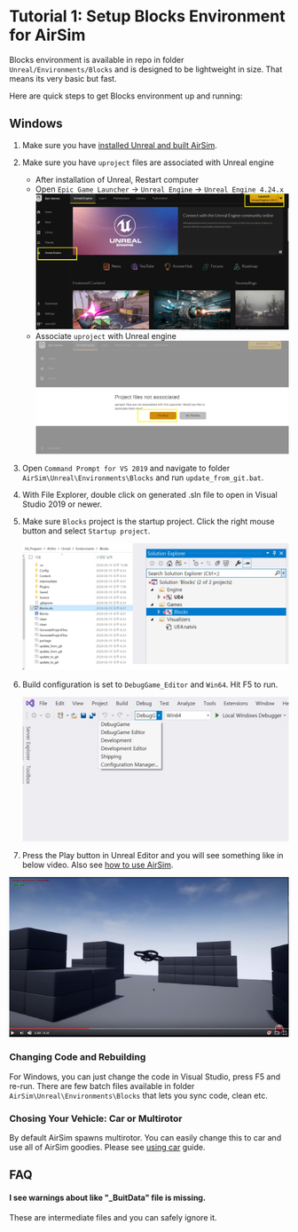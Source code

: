 
# Tutorial 1: Setup Blocks Environment for AirSim

Blocks environment is available in repo in folder `Unreal/Environments/Blocks` and is designed to be lightweight in size. That means its very basic but fast.

Here are quick steps to get Blocks environment up and running:

## Windows

1. Make sure you have [installed Unreal and built AirSim](..\setup\build-on-windows.md).
2. Make sure you have `uproject` files are associated with Unreal engine
   * After installation of Unreal, Restart computer
   * Open `Epic Game Launcher` -> `Unreal Engine` -> `Unreal Engine 4.24.x`
    ![epic1](epic1.jpg)
   * Associate `uproject` with Unreal engine
    ![epic1](epic2.jpg)

3. Open `Command Prompt for VS 2019` and navigate to folder `AirSim\Unreal\Environments\Blocks` and run `update_from_git.bat`.
4. With File Explorer,  double click on generated .sln file to open in Visual Studio 2019 or newer.
5. Make sure `Blocks` project is the startup project. Click the right mouse button and select `Startup project`. 

    ![block1](block1.jpg)

7. Build configuration is set to `DebugGame_Editor` and `Win64`. Hit F5 to run.

    ![block2](block2.jpg)

8. Press the Play button in Unreal Editor and you will see something like in below video. Also see [how to use AirSim](https://github.com/Microsoft/AirSim/#how-to-use-it).

[![Blocks Demo Video](images/blocks_video.png)](https://www.youtube.com/watch?v=-r_QGaxMT4A)

### Changing Code and Rebuilding
For Windows, you can just change the code in Visual Studio, press F5 and re-run. There are few batch files available in folder `AirSim\Unreal\Environments\Blocks` that lets you sync code, clean etc.

### Chosing Your Vehicle: Car or Multirotor
By default AirSim spawns multirotor. You can easily change this to car and use all of AirSim goodies. Please see [using car](https://microsoft.github.io/AirSim/using_car/) guide.

## FAQ
#### I see warnings about like "_BuitData" file is missing. 
These are intermediate files and you can safely ignore it.
